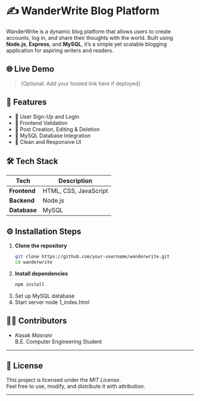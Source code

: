 # ✍️ WanderWrite Blog Platform

WanderWrite is a dynamic blog platform that allows users to create accounts, log in, and share their thoughts with the world. Built using **Node.js**, **Express**, and **MySQL**, it’s a simple yet scalable blogging application for aspiring writers and readers.

## 🌐 Live Demo
> [Optional: Add your hosted link here if deployed]

## 🚀 Features
- 📝 User Sign-Up and Login
- 🔐 Frontend Validation
- 📂 Post Creation, Editing & Deletion
- 🧾 MySQL Database Integration
- 🎨 Clean and Responsive UI

## 🛠️ Tech Stack

| Tech        | Description                    |
|-------------|--------------------------------|
| **Frontend**| HTML, CSS, JavaScript          |
| **Backend** | Node.js                        |
| **Database**| MySQL                          |

## ⚙️ Installation Steps

1. **Clone the repository**
   ```bash
   git clone https://github.com/your-username/wanderwrite.git
   cd wanderwrite
2. **Install dependencies**
   ```bash
   npm install
3. Set up MySQL database
4. Start server
   node 1_index.html

## 👩‍💻 Contributors

- *Kasak Masrani*  
  B.E. Computer Engineering Student  

---

## 📜 License

This project is licensed under the *MIT License*.  
Feel free to use, modify, and distribute it with attribution.

---

